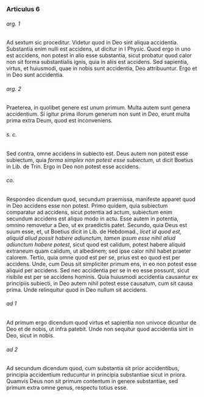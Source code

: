 ### Articulus 6

###### arg. 1
Ad sextum sic proceditur. Videtur quod in Deo sint aliqua accidentia. Substantia enim nulli est accidens, ut dicitur in I Physic. Quod ergo in uno est accidens, non potest in alio esse substantia, sicut probatur quod calor non sit forma substantialis ignis, quia in aliis est accidens. Sed sapientia, virtus, et huiusmodi, quae in nobis sunt accidentia, Deo attribuuntur. Ergo et in Deo sunt accidentia.

###### arg. 2
Praeterea, in quolibet genere est unum primum. Multa autem sunt genera accidentium. Si igitur prima illorum generum non sunt in Deo, erunt multa prima extra Deum, quod est inconveniens.

###### s. c.
Sed contra, omne accidens in subiecto est. Deus autem non potest esse subiectum, quia *forma simplex non potest esse subiectum*, ut dicit Boetius in Lib. de Trin. Ergo in Deo non potest esse accidens.

###### co.
Respondeo dicendum quod, secundum praemissa, manifeste apparet quod in Deo accidens esse non potest. Primo quidem, quia subiectum comparatur ad accidens, sicut potentia ad actum, subiectum enim secundum accidens est aliquo modo in actu. Esse autem in potentia, omnino removetur a Deo, ut ex praedictis patet. Secundo, quia Deus est suum esse, et, ut Boetius dicit in Lib. de Hebdomad., *licet id quod est, aliquid aliud possit habere adiunctum, tamen ipsum esse nihil aliud adiunctum habere potest*, sicut quod est calidum, potest habere aliquid extraneum quam calidum, ut albedinem; sed ipse calor nihil habet praeter calorem. Tertio, quia omne quod est per se, prius est eo quod est per accidens. Unde, cum Deus sit simpliciter primum ens, in eo non potest esse aliquid per accidens. Sed nec accidentia per se in eo esse possunt, sicut risibile est per se accidens hominis. Quia huiusmodi accidentia causantur ex principiis subiecti, in Deo autem nihil potest esse causatum, cum sit causa prima. Unde relinquitur quod in Deo nullum sit accidens.

###### ad 1
Ad primum ergo dicendum quod virtus et sapientia non univoce dicuntur de Deo et de nobis, ut infra patebit. Unde non sequitur quod accidentia sint in Deo, sicut in nobis.

###### ad 2
Ad secundum dicendum quod, cum substantia sit prior accidentibus, principia accidentium reducuntur in principia substantiae sicut in priora. Quamvis Deus non sit primum contentum in genere substantiae, sed primum extra omne genus, respectu totius esse.

